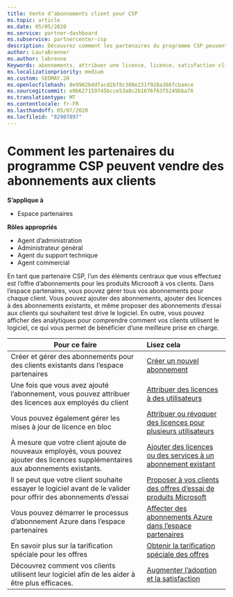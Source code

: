 ```yaml
---
title: Vente d’abonnements client pour CSP
ms.topic: article
ms.date: 05/05/2020
ms.service: partner-dashboard
ms.subservice: partnercenter-csp
description: Découvrez comment les partenaires du programme CSP peuvent vendre des abonnements aux clients et les gérer via l’espace partenaires.
author: LauraBrenner
ms.author: labrenne
Keywords: abonnements, attribuer une licence, licence, satisfaction client, abonnements Azure
ms.localizationpriority: medium
ms.custom: SEOMAY.20
ms.openlocfilehash: 8e9902bddfacd2bf8c388e231f928a386fcba4ce
ms.sourcegitcommit: e9b627159745bcce53a8c2b1676f63f5249bba76
ms.translationtype: MT
ms.contentlocale: fr-FR
ms.lasthandoff: 05/07/2020
ms.locfileid: "82907897"
---
```

# <a name="how-csp-program-partners-can-sell-subscriptions-to-customers"></a>Comment les partenaires du programme CSP peuvent vendre des abonnements aux clients

**S’applique à**

-  Espace partenaires

**Rôles appropriés**

- Agent d’administration
- Administrateur général
- Agent du support technique
- Agent commercial

En tant que partenaire CSP, l’un des éléments centraux que vous effectuez est l’offre d’abonnements pour les produits Microsoft à vos clients. Dans l’espace partenaires, vous pouvez gérer tous vos abonnements pour chaque client. Vous pouvez ajouter des abonnements, ajouter des licences à des abonnements existants, et même proposer des abonnements d’essai aux clients qui souhaitent test drive le logiciel. En outre, vous pouvez afficher des analytiques pour comprendre comment vos clients utilisent le logiciel, ce qui vous permet de bénéficier d’une meilleure prise en charge.

|**Pour ce faire**   |**Lisez cela**   |
|----------------------|:----------------------|
|Créer et gérer des abonnements pour des clients existants dans l’espace partenaires|[Créer un nouvel abonnement](create-a-new-subscription.md)|
|Une fois que vous avez ajouté l’abonnement, vous pouvez attribuer des licences aux employés du client  |[Attribuer des licences à des utilisateurs](assign-licenses-to-users.md)|
|Vous pouvez également gérer les mises à jour de licence en bloc   |[Attribuer ou révoquer des licences pour plusieurs utilisateurs](bulk-license-provisioning-for-multiple-users.md)|
|À mesure que votre client ajoute de nouveaux employés, vous pouvez ajouter des licences supplémentaires aux abonnements existants.   |[Ajouter des licences ou des services à un abonnement existant](add-licenses-or-services-to-an-existing-subscription.md)|
|Il se peut que votre client souhaite essayer le logiciel avant de le valider pour offrir des abonnements d’essai    |[Proposer à vos clients des offres d’essai de produits Microsoft](offer-your-customers-trials-of-microsoft-products.md)|
|Vous pouvez démarrer le processus d’abonnement Azure dans l’espace partenaires   |[Affecter des abonnements Azure dans l’espace partenaires](assign-azure-subscriptions.md)|
|En savoir plus sur la tarification spéciale pour les offres   |[Obtenir la tarification spéciale des offres](get-special-pricing-for-offers.md)|
|Découvrez comment vos clients utilisent leur logiciel afin de les aider à être plus efficaces.   | [Augmenter l’adoption et la satisfaction](increasing-adoption-and-satisfaction.md)   |
